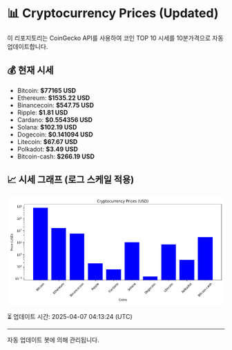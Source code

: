 
# 📊 Cryptocurrency Prices (Updated)

이 리포지토리는 CoinGecko API를 사용하여 코인 TOP 10 시세를 10분가격으로 자동 업데이트합니다.

## 💰 현재 시세
- Bitcoin: **$77165 USD**
- Ethereum: **$1535.22 USD**
- Binancecoin: **$547.75 USD**
- Ripple: **$1.81 USD**
- Cardano: **$0.554356 USD**
- Solana: **$102.19 USD**
- Dogecoin: **$0.141094 USD**
- Litecoin: **$67.67 USD**
- Polkadot: **$3.49 USD**
- Bitcoin-cash: **$266.19 USD**

## 📈 시세 그래프 (로그 스케일 적용)
![Crypto Prices](crypto_prices.png)

⏳ 업데이트 시간: 2025-04-07 04:13:24 (UTC)

---
자동 업데이트 봇에 의해 관리됩니다.

